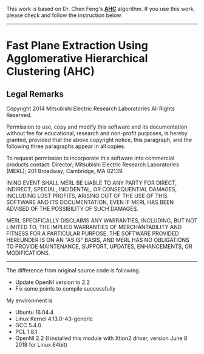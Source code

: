 This work is based on Dr. Chen Feng's **[AHC]** algorithm. If you use this work, please check and follow the instruction below.

---------------
[AHC]: http://www.merl.com/research/?research=license-request&sw=PEAC

Fast Plane Extraction Using Agglomerative Hierarchical Clustering (AHC)
=======================================================================

Legal Remarks
-------------
Copyright 2014 Mitsubishi Electric Research Laboratories All
Rights Reserved.

Permission to use, copy and modify this software and its
documentation without fee for educational, research and non-profit
purposes, is hereby granted, provided that the above copyright
notice, this paragraph, and the following three paragraphs appear
in all copies.

To request permission to incorporate this software into commercial
products contact: Director; Mitsubishi Electric Research
Laboratories (MERL); 201 Broadway; Cambridge, MA 02139.

IN NO EVENT SHALL MERL BE LIABLE TO ANY PARTY FOR DIRECT,
INDIRECT, SPECIAL, INCIDENTAL, OR CONSEQUENTIAL DAMAGES, INCLUDING
LOST PROFITS, ARISING OUT OF THE USE OF THIS SOFTWARE AND ITS
DOCUMENTATION, EVEN IF MERL HAS BEEN ADVISED OF THE POSSIBILITY OF
SUCH DAMAGES.

MERL SPECIFICALLY DISCLAIMS ANY WARRANTIES, INCLUDING, BUT NOT
LIMITED TO, THE IMPLIED WARRANTIES OF MERCHANTABILITY AND FITNESS
FOR A PARTICULAR PURPOSE. THE SOFTWARE PROVIDED HEREUNDER IS ON AN
"AS IS" BASIS, AND MERL HAS NO OBLIGATIONS TO PROVIDE MAINTENANCE,
SUPPORT, UPDATES, ENHANCEMENTS, OR MODIFICATIONS.

-------------
The difference from original source code is following.
- Update OpenNI version to 2.2
- Fix some points to compile successfully

My environment is 
- Ubuntu 16.04.4
- Linux Kernel 4.13.0-43-generic
- GCC 5.4.0
- PCL 1.8.1
- OpenNI 2.2 (I installed this module with Xtion2 driver, version June 8 2018 for Linux 64bit)
